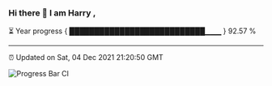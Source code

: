 ### Hi there 👋 I am Harry , 

⏳ Year progress { ███████████████████████████▁▁▁ } 92.57 %

---

⏰ Updated on Sat, 04 Dec 2021 21:20:50 GMT

![Progress Bar CI](https://github.com/duykhang68/duykhang68/workflows/Progress%20Bar%20CI/badge.svg)
